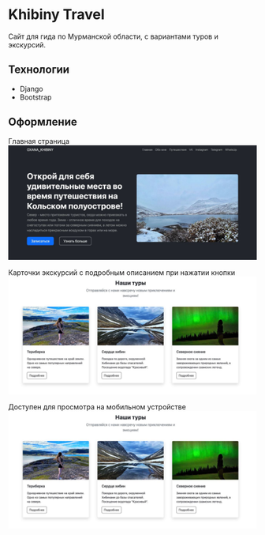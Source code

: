 # Khibiny Travel
Сайт для гида по Мурманской области, с вариантами туров и экскурсий. 

## Технологии 
* Django
* Bootstrap

## Оформление

Главная страница
![Главная страница](images/index1.jpg)

Карточки экскурсий с подробным описанием при нажатии кнопки 
![Главная страница](images/index2.jpg)

Доступен для просмотра на мобильном устройстве
![Мобильное Устройство](images/index2.jpg)



